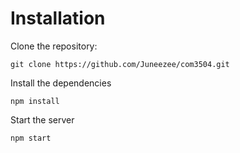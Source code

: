 # Installation
Clone the repository:

`git clone https://github.com/Juneezee/com3504.git`

Install the dependencies

`npm install`

Start the server

`npm start`
